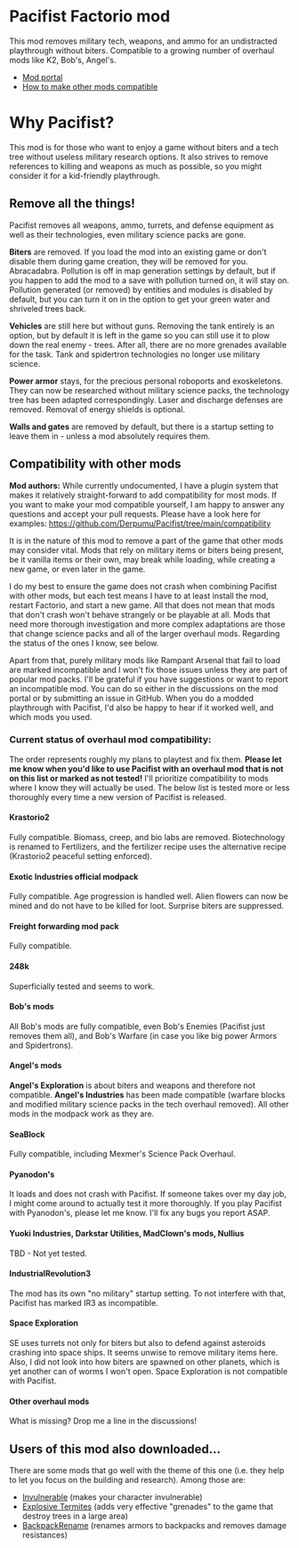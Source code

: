 # Pacifist Factorio mod

This mod removes military tech, weapons, and ammo for an undistracted playthrough without biters.
Compatible to a growing number of overhaul mods like K2, Bob's, Angel's.

- [Mod portal](https://mods.factorio.com/mod/Pacifist)
- [How to make other mods compatible](docs/compatibility.md) 



# Why Pacifist?

This mod is for those who want to enjoy a game without biters and a tech tree without useless military research options.
It also strives to remove references to killing and weapons as much as possible, so you might consider it for a kid-friendly playthrough.


## Remove all the things!
Pacifist removes all weapons, ammo, turrets, and defense equipment as well as their technologies, even military science packs are gone.

**Biters** are removed. If you load the mod into an existing game or don't disable them during game creation, they will be removed for you. Abracadabra.
Pollution is off in map generation settings by default, but if you happen to add the mod to a save with pollution turned on, it will stay on.
Pollution generated (or removed) by entities and modules is disabled by default, but you can turn it on in the option to get your green water and shriveled trees back. 

**Vehicles** are still here but without guns. Removing the tank entirely is an option, but by default it is left in the game so you can still use it to plow down the real enemy - trees.
After all, there are no more grenades available for the task. Tank and spidertron technologies no longer use military science.

**Power armor** stays, for the precious personal roboports and exoskeletons.
They can now be researched without military science packs, the technology tree has been adapted correspondingly.
Laser and discharge defenses are removed. Removal of energy shields is optional.

**Walls and gates** are removed by default, but there is a startup setting to leave them in - unless a mod absolutely requires them.


## Compatibility with other mods

**Mod authors:** 
While currently undocumented, I have a plugin system that makes it relatively straight-forward to add compatibility for most mods.
If you want to make your mod compatible yourself, I am happy to answer any questions and accept your pull requests.
Please have a look here for examples: https://github.com/Derpumu/Pacifist/tree/main/compatibility 

It is in the nature of this mod to remove a part of the game that other mods may consider vital.
Mods that rely on military items or biters being present, be it vanilla items or their own, may break while loading, while creating a new game, or even later in the game.

I do my best to ensure the game does not crash when combining Pacifist with other mods, but each test means I have to at least install the mod, restart Factorio, and start a new game.
All that does not mean that mods that don't crash won't behave strangely or be playable at all.
Mods that need more thorough investigation and more complex adaptations are those that change science packs and all of the larger overhaul mods.
Regarding the status of the ones I know, see below.

Apart from that, purely military mods like Rampant Arsenal that fail to load are marked incompatible and I won't fix those issues unless they are part of popular mod packs.
I'll be grateful if you have suggestions or want to report an incompatible mod.
You can do so either in the discussions on the mod portal or by submitting an issue in GitHub.
When you do a modded playthrough with Pacifist, I'd also be happy to hear if it worked well, and which mods you used.


### Current status of overhaul mod compatibility:
The order represents roughly my plans to playtest and fix them. 
**Please let me know when you'd like to use Pacifist with an overhaul mod that is not on this list or marked as not tested!** I'll prioritize compatibility to mods where I know they will actually be used. The below list is tested more or less thoroughly every time a new version of Pacifist is released.

#### Krastorio2
Fully compatible. Biomass, creep, and bio labs are removed. Biotechnology is renamed to Fertilizers, and the fertilizer recipe uses the alternative recipe (Krastorio2 peaceful setting enforced).

#### Exotic Industries official modpack
Fully compatible. Age progression is handled well. Alien flowers can now be mined and do not have to be killed for loot. Surprise biters are suppressed.

#### Freight forwarding mod pack
Fully compatible.

#### 248k
Superficially tested and seems to work.

#### Bob's mods
All Bob's mods are fully compatible, even Bob's Enemies (Pacifist just removes them all), and Bob's Warfare (in case you like big power Armors and Spidertrons).

#### Angel's mods
**Angel's Exploration** is about biters and weapons and therefore not  compatible.
**Angel's Industries** has been made compatible (warfare blocks and modified military science packs in the tech overhaul removed).
All other mods in the modpack work as they are.

#### SeaBlock
Fully compatible, including Mexmer's Science Pack Overhaul.

#### Pyanodon's
It loads and does not crash with Pacifist. If someone takes over my day job, I might come around to actually test it more thoroughly. If you play Pacifist with Pyanodon's, please let me know. I'll fix any bugs you report ASAP.

#### Yuoki Industries, Darkstar Utilities, MadClown's mods, Nullius
TBD - Not yet tested.

#### IndustrialRevolution3
The mod has its own "no military" startup setting. To not interfere with that, Pacifist has marked IR3 as incompatible.

#### Space Exploration
SE uses turrets not only for biters but also to defend against asteroids crashing into space ships. It seems unwise to remove military items here. Also, I did not look into how biters are spawned on other planets, which is yet another can of worms I won't open. Space Exploration is not compatible with Pacifist.

#### Other overhaul mods
What is missing? Drop me a line in the discussions!

## Users of this mod also downloaded...
There are some mods that go well with the theme of this one (i.e. they help to let you focus on the building and research). Among those are:

- [Invulnerable](https://mods.factorio.com/mod/invulnerable) (makes your character invulnerable)
- [Explosive Termites](https://mods.factorio.com/mod/Explosive%20Termites) (adds very effective "grenades" to the game that destroy trees in a large area)
- [BackpackRename](https://mods.factorio.com/mods/anyoneeb/BackpackRename) (renames armors to backpacks and removes damage resistances)

